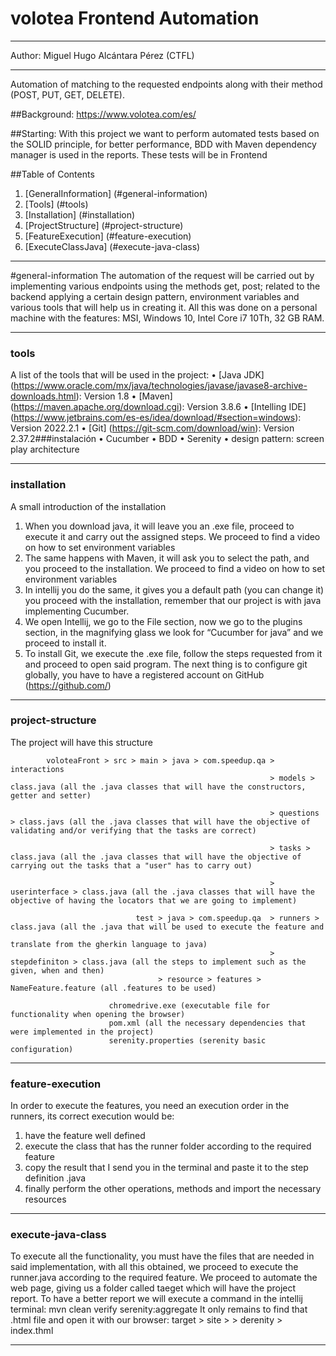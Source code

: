 # volotea Frontend Automation
***
Author: Miguel Hugo Alcántara Pérez (CTFL)
***
Automation of matching to the requested endpoints along with their method (POST, PUT, GET, DELETE).

##Background: https://www.volotea.com/es/

##Starting:
With this project we want to perform automated tests based on the SOLID principle, for better performance, BDD with Maven dependency manager is used in the reports. These tests will be in Frontend

##Table of Contents
1.	[GeneralInformation] (#general-information)
2.	[Tools] (#tools)
3.	[Installation] (#installation)
4.	[ProjectStructure] (#project-structure)
5.	[FeatureExecution] (#feature-execution)
6.	[ExecuteClassJava] (#execute-java-class)
***
#general-information
The automation of the request will be carried out by implementing various endpoints using the methods get, post; related to the backend applying a certain design pattern, environment variables and various tools that will help us in creating it. All this was done on a personal machine with the features: MSI, Windows 10, Intel Core i7 10Th, 32 GB RAM.
***
### tools
A list of the tools that will be used in the project:
•	[Java JDK] (https://www.oracle.com/mx/java/technologies/javase/javase8-archive-downloads.html): Version 1.8
•	[Maven] (https://maven.apache.org/download.cgi): Version 3.8.6
•	[Intelling IDE] (https://www.jetbrains.com/es-es/idea/download/#section=windows): Version 2022.2.1
•	[Git] (https://git-scm.com/download/win): Version 2.37.2###instalación
•	Cucumber
•	BDD
•	Serenity
•	design pattern: screen play architecture
***
### installation
A small introduction of the installation
1.	When you download java, it will leave you an .exe file, proceed to execute it and carry out the assigned steps. We proceed to find a video on how to set environment variables
2.	The same happens with Maven, it will ask you to select the path, and you proceed to the installation. We proceed to find a video on how to set environment variables
3.	In intellij you do the same, it gives you a default path (you can change it) you proceed with the installation, remember that our project is with java implementing Cucumber.
4.	We open Intellij, we go to the File section, now we go to the plugins section, in the magnifying glass we look for “Cucumber for java” and we proceed to install it.
5.	To install Git, we execute the .exe file, follow the steps requested from it and proceed to open said program. The next thing is to configure git globally, you have to have a registered account on GitHub (https://github.com/)
***
### project-structure
The project will have this structure

            voloteaFront > src > main > java > com.speedup.qa > interactions
					                                          > models > class.java (all the .java classes that will have the constructors, getter and setter)

                                                              > questions > class.javs (all the .java classes that will have the objective of validating and/or verifying that the tasks are correct)

                                                              > tasks > class.java (all the .java classes that will have the objective of carrying out the tasks that a "user" has to carry out)

                                                              > userinterface > class.java (all the .java classes that will have the objective of having the locators that we are going to implement)

		                        test > java > com.speedup.qa  > runners > class.java (all the .java that will be used to execute the feature and 
                                                                      translate from the gherkin language to java)
                                                              > stepdefiniton > class.java (all the steps to implement such as the given, when and then)
                                     > resource > features > NameFeature.feature (all .features to be used)
                                                        
                          chromedrive.exe (executable file for functionality when opening the browser)
                          pom.xml (all the necessary dependencies that were implemented in the project)
                          serenity.properties (serenity basic configuration)
***
### feature-execution
In order to execute the features, you need an execution order in the runners, its correct execution would be:
1. have the feature well defined
2. execute the class that has the runner folder according to the required feature
3. copy the result that I send you in the terminal and paste it to the step definition .java
4. finally perform the other operations, methods and import the necessary resources
***
### execute-java-class
To execute all the functionality, you must have the files that are needed in said implementation, with all this obtained, we proceed to execute the runner.java according to the required feature. We proceed to automate the web page, giving us a folder called taeget which will have the project report. To have a better report we will execute a command in the intellij terminal: mvn clean verify serenity:aggregate
It only remains to find that .html file and open it with our browser: target > site > > derenity > index.thml
***